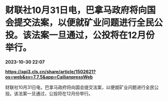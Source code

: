 # 财联社10月31日电，巴拿马政府将向国会提交法案，以便就矿业问题进行全民公投。该法案一旦通过，公投将在12月份举行。

**2023-10-30 22:07**

**https://api3.cls.cn/share/article/1502621?os=web&sv=7.7.5&app=CailianpressWeb**

财联社10月31日电，巴拿马政府将向国会提交法案，以便就矿业问题进行全民公投。该法案一旦通过，公投将在12月份举行。